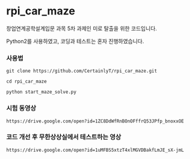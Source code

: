 # rpi_car_maze

창업연계공학설계입문 과목 5차 과제인 미로 탈출을 위한 코드입니다.

Python2를 사용하였고, 코딩과 테스트는 혼자 진행하였습니다.

### 사용법

``` 
git clone https://github.com/CertainlyT/rpi_car_maze.git

cd rpi_car_maze

python start_maze_solve.py
```

### 시험 동영상
``` 
https://drive.google.com/open?id=1ZC8DdWfRnBOnOFffrQ53JPfp_bnoxxOE
```

### 코드 개선 후 무한상상실에서 테스트하는 영상
``` 
https://drive.google.com/open?id=1uMFBS5xtzT4xlMGVDBakfLmJE_sX-jmL
```